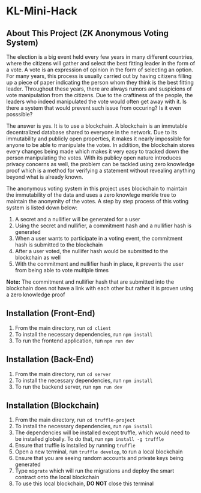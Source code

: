 # KL-Mini-Hack

## About This Project (ZK Anonymous Voting System)
The election is a big event held every few years in many different countries, where the citizens will gather and select the best fitting leader in the form of a vote. A vote is an expression of opinion in the form of selecting an option. For many years, this process is usually carried out by having citizens filling up a piece of paper indicating the person whom they think is the best fitting leader. Throughout these years, there are always rumors and suspicions of vote manipulation from the citizens. Due to the craftiness of the people, the leaders who indeed manipulated the vote would often get away with it. Is there a system that would prevent such issue from occuring? Is it even posssible? 

The answer is yes. It is to use a blockchain. A blockchain is an immutable decentralized database shared to everyone in the network. Due to its immutability and publicly open properties, it makes it nearly impossible for anyone to be able to manipulate the votes. In addition, the blockchain stores every changes being made which makes it very easy to tracked down the person manipulating the votes. With its publicy open nature introduces privacy concerns as well, the problem can be tackled using zero knowledge proof which is a method for verifying a statement without revealing anything beyond what is already known. 

The anonymous voting system in this project uses blockchain to maintain the immutability of the data and uses a zero knowlege merkle tree to maintain the anonymity of the votes. A step by step process of this voting system is listed down below:

1. A secret and a nullifier will be generated for a user
2. Using the secret and nullifier, a commitment hash and a nullifier hash is generated
3. When a user wants to participate in a voting event, the commitment hash is submitted to the blockchain
4. After a user voted, the nullifer hash would be submitted to the blockchain as well
5. With the commitment and nullifier hash in place, it prevents the user from being able to vote multiple times

**Note:** The commitment and nullifier hash that are submitted into the blockchain does not have a link with each other but rather it is proven using a zero knowledge proof

## Installation (Front-End)
1. From the main directory, run `cd client`
2. To install the necessary dependencies, run `npm install`
3. To run the frontend application, run `npm run dev`

## Installation (Back-End)
1. From the main directory, run `cd server`
2. To install the necessary dependencies, run `npm install`
3. To run the backend server, run `npm run dev`

## Installation (Blockchain)
1. From the main directory, run `cd truffle-project` 
2. To install the necessary dependencies, run `npm install`
3. The dependencies will be installed except truffle, which would need to be installed globally. To do that, run `npm install -g truffle`
4. Ensure that truffle is installed by running `truffle` 
5. Open a new terminal, run `truffle develop`, to run a local blockchain
6. Ensure that you are seeing random accounts and private keys being generated
7. Type `migrate` which will run the migrations and deploy the smart contract onto the local blockchain
8. To use this local blockchain, **DO NOT** close this terminal
